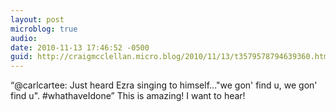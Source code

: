 ```yaml
---
layout: post
microblog: true
audio: 
date: 2010-11-13 17:46:52 -0500
guid: http://craigmcclellan.micro.blog/2010/11/13/t3579578794639360.html
---
```

“@carlcartee: Just heard Ezra singing to himself..."we gon' find u, we gon' find u". #whathaveIdone” This is amazing! I want to hear!
